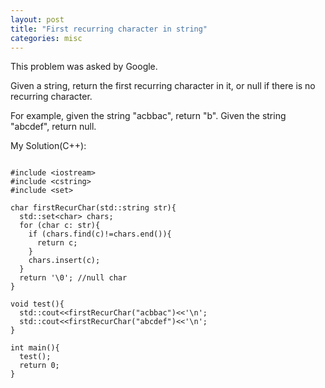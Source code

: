 ```yaml
---
layout: post
title: "First recurring character in string"
categories: misc
---
```


This problem was asked by Google.

Given a string, return the first recurring character in it, or null if there is no recurring character.

For example, given the string "acbbac", return "b". Given the string "abcdef", return null.


My Solution(C++):
```

#include <iostream>
#include <cstring>
#include <set>

char firstRecurChar(std::string str){
  std::set<char> chars;
  for (char c: str){
    if (chars.find(c)!=chars.end()){
      return c;
    }
    chars.insert(c);
  }
  return '\0'; //null char 
}

void test(){
  std::cout<<firstRecurChar("acbbac")<<'\n';
  std::cout<<firstRecurChar("abcdef")<<'\n';
}

int main(){
  test();
  return 0;
}
```
